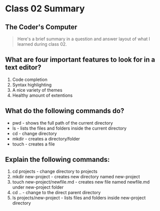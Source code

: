# Class 02 Summary
## The Coder's Computer
> Here's a brief summary in a question and answer layout of what I learned during class 02.

## What are four important features to look for in a text editor?
1. Code completion
2. Syntax highlighting
3. A nice variety of themes
4. Healthy amount of extentions
  
## What do the following commands do?
* pwd - shows the full path of the current directory
* ls - lists the files and folders inside the current directory
* cd - change directory
* mkdir - creates a directory/folder
* touch - creates a file

## Explain the following commands:
1. cd projects - change directory to projects
2. mkdir new-project - creates new directory named new-project
3. touch new-project/newfile.md - creates new file named newfile.md under new-project folder
4. cd .. - change to the direct parent directory
5. ls projects/new-project - lists files and folders inside new-project directory
